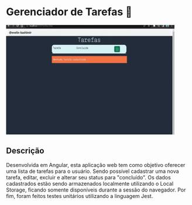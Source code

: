 # Gerenciador de Tarefas 📝
<p aligne="center">
    <img width="460" height="300" src="/gerenciador-tarefas/src/assets/gerenciar-tarefas.gif">
</p>

## Descrição
Desenvolvida em Angular, esta aplicação web tem como objetivo oferecer uma lista de tarefas para o usuário. Sendo possível cadastrar uma nova tarefa, editar, excluir e alterar seu status para "concluído". Os dados cadastrados estão sendo armazenados localmente utilizando o Local Storage, ficando somente disponíveis durante a sessão do navegador. Por fim, foram feitos testes unitários utilizando a linguagem Jest.


